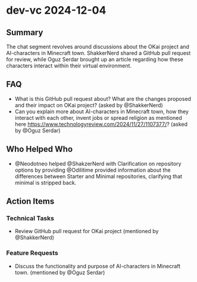 # dev-vc 2024-12-04

## Summary
The chat segment revolves around discussions about the OKai project and AI-characters in Minecraft town. ShakkerNerd shared a GitHub pull request for review, while Oguz Serdar brought up an article regarding how these characters interact within their virtual environment.

## FAQ
- What is this GitHub pull request about? What are the changes proposed and their impact on OKai project? (asked by @ShakkerNerd)
- Can you explain more about AI-characters in Minecraft town, how they interact with each other, invent jobs or spread religion as mentioned here https://www.technologyreview.com/2024/11/27/1107377/? (asked by @Oguz Serdar)

## Who Helped Who
- @Neodotneo helped @ShakzerNerd with Clarification on repository options by providing @Odilitime provided information about the differences between Starter and Minimal repositories, clarifying that minimal is stripped back.

## Action Items

### Technical Tasks
- Review GitHub pull request for OKai project (mentioned by @ShakkerNerd)

### Feature Requests
- Discuss the functionality and purpose of AI-characters in Minecraft town. (mentioned by @Oguz Serdar)